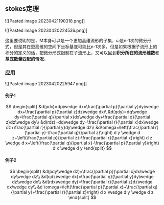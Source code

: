 ## stokes定理



![[Pasted image 20230421190318.png]]

![[Pasted image 20230420224536.png]]

这里要说明的是，M本身可以是一个更加高维流形的子集，$\omega$是n-1次的微分形式，但是其在更高维的空间下坐标基底可能比n-1次多，但是如果根据子流形上的积分的定义的话，把微分形式限制在子流形上，又可以回到**积分所在的流形维数**和**基底数量匹配的情况**。

### 应用

![[Pasted image 20230420225947.png]]

#### 例子1
$$
\begin{split}
&d(pdx)=dp\wedge dx=\frac{\partial p}{\partial y}dy\wedge dx+\frac{\partial p}{\partial z}dz\wedge dx\\
&d(qdy)=dq\wedge dy=\frac{\partial q}{\partial x}dx\wedge dy+\frac{\partial q}{\partial z}dz\wedge dy\\
&d(rdz)=dq\wedge dy=\frac{\partial r}{\partial x}dx\wedge dz+\frac{\partial r}{\partial y}dy\wedge dz\\
&d\omega=\left(\frac{\partial r}{\partial y}-\frac{\partial q}{\partial z}\right) d y \wedge d z+\left(\frac{\partial p}{\partial z}-\frac{\partial r}{\partial x}\right) d z \wedge d x+\left(\frac{\partial q}{\partial x}-\frac{\partial p}{\partial y}\right) d x \wedge d y
\end{split}
$$

#### 例子2
$$
\begin{split}
&d(pdy\wedge dz)=\frac{\partial p}{\partial x}dx\wedge dy\wedge dz\\
&d(qdz\wedge dx)=\frac{\partial q}{\partial y}dy\wedge dz\wedge dx\\
&d(rdx\wedge dy)=\frac{\partial r}{\partial z}dz\wedge dx\wedge dy\\
&d \omega=\left(\frac{\partial p}{\partial x}+\frac{\partial q}{\partial y}+\frac{\partial r}{\partial z}\right) d x \wedge d y \wedge d z
\end{split}
$$

